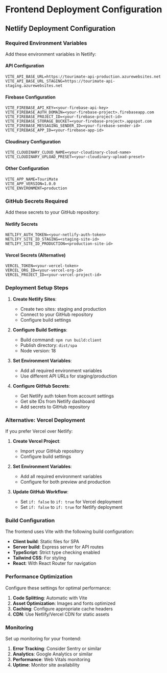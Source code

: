 # Frontend Deployment Configuration

## Netlify Deployment Configuration

### Required Environment Variables

Add these environment variables in Netlify:

#### API Configuration
```
VITE_API_BASE_URL=https://tourimate-api-production.azurewebsites.net
VITE_API_BASE_URL_STAGING=https://tourimate-api-staging.azurewebsites.net
```

#### Firebase Configuration
```
VITE_FIREBASE_API_KEY=<your-firebase-api-key>
VITE_FIREBASE_AUTH_DOMAIN=<your-firebase-project>.firebaseapp.com
VITE_FIREBASE_PROJECT_ID=<your-firebase-project-id>
VITE_FIREBASE_STORAGE_BUCKET=<your-firebase-project>.appspot.com
VITE_FIREBASE_MESSAGING_SENDER_ID=<your-firebase-sender-id>
VITE_FIREBASE_APP_ID=<your-firebase-app-id>
```

#### Cloudinary Configuration
```
VITE_CLOUDINARY_CLOUD_NAME=<your-cloudinary-cloud-name>
VITE_CLOUDINARY_UPLOAD_PRESET=<your-cloudinary-upload-preset>
```

#### Other Configuration
```
VITE_APP_NAME=TouriMate
VITE_APP_VERSION=1.0.0
VITE_ENVIRONMENT=production
```

### GitHub Secrets Required

Add these secrets to your GitHub repository:

#### Netlify Secrets
```
NETLIFY_AUTH_TOKEN=<your-netlify-auth-token>
NETLIFY_SITE_ID_STAGING=<staging-site-id>
NETLIFY_SITE_ID_PRODUCTION=<production-site-id>
```

#### Vercel Secrets (Alternative)
```
VERCEL_TOKEN=<your-vercel-token>
VERCEL_ORG_ID=<your-vercel-org-id>
VERCEL_PROJECT_ID=<your-vercel-project-id>
```

### Deployment Setup Steps

1. **Create Netlify Sites**:
   - Create two sites: staging and production
   - Connect to your GitHub repository
   - Configure build settings

2. **Configure Build Settings**:
   - Build command: `npm run build:client`
   - Publish directory: `dist/spa`
   - Node version: 18

3. **Set Environment Variables**:
   - Add all required environment variables
   - Use different API URLs for staging/production

4. **Configure GitHub Secrets**:
   - Get Netlify auth token from account settings
   - Get site IDs from Netlify dashboard
   - Add secrets to GitHub repository

### Alternative: Vercel Deployment

If you prefer Vercel over Netlify:

1. **Create Vercel Project**:
   - Import your GitHub repository
   - Configure build settings

2. **Set Environment Variables**:
   - Add all required environment variables
   - Configure for both preview and production

3. **Update GitHub Workflow**:
   - Set `if: false` to `if: true` for Vercel deployment
   - Set `if: false` to `if: true` for Netlify deployment

### Build Configuration

The frontend uses Vite with the following build configuration:

- **Client build**: Static files for SPA
- **Server build**: Express server for API routes
- **TypeScript**: Strict type checking enabled
- **Tailwind CSS**: For styling
- **React**: With React Router for navigation

### Performance Optimization

Configure these settings for optimal performance:

1. **Code Splitting**: Automatic with Vite
2. **Asset Optimization**: Images and fonts optimized
3. **Caching**: Configure appropriate cache headers
4. **CDN**: Use Netlify/Vercel CDN for static assets

### Monitoring

Set up monitoring for your frontend:

1. **Error Tracking**: Consider Sentry or similar
2. **Analytics**: Google Analytics or similar
3. **Performance**: Web Vitals monitoring
4. **Uptime**: Monitor site availability

